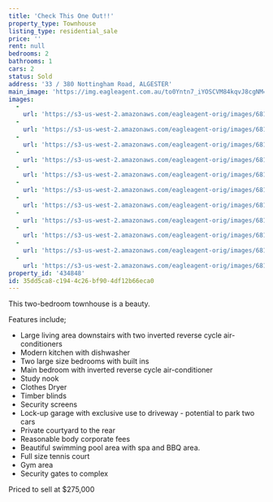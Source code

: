 ```yaml
---
title: 'Check This One Out!!'
property_type: Townhouse
listing_type: residential_sale
price: ''
rent: null
bedrooms: 2
bathrooms: 1
cars: 2
status: Sold
address: '33 / 380 Nottingham Road, ALGESTER'
main_image: 'https://img.eagleagent.com.au/to0Yntn7_iYOSCVM84kqvJ8cgNM=/1280x854/smart/https://s3-us-west-2.amazonaws.com/eagleagent-orig/images/6818302/104260717-image-M.jpg'
images:
  -
    url: 'https://s3-us-west-2.amazonaws.com/eagleagent-orig/images/6818312/104260717-image-J.jpg'
  -
    url: 'https://s3-us-west-2.amazonaws.com/eagleagent-orig/images/6818311/104260717-image-I.jpg'
  -
    url: 'https://s3-us-west-2.amazonaws.com/eagleagent-orig/images/6818310/104260717-image-H.jpg'
  -
    url: 'https://s3-us-west-2.amazonaws.com/eagleagent-orig/images/6818309/104260717-image-G.jpg'
  -
    url: 'https://s3-us-west-2.amazonaws.com/eagleagent-orig/images/6818308/104260717-image-F.jpg'
  -
    url: 'https://s3-us-west-2.amazonaws.com/eagleagent-orig/images/6818307/104260717-image-E.jpg'
  -
    url: 'https://s3-us-west-2.amazonaws.com/eagleagent-orig/images/6818306/104260717-image-D.jpg'
  -
    url: 'https://s3-us-west-2.amazonaws.com/eagleagent-orig/images/6818305/104260717-image-C.jpg'
  -
    url: 'https://s3-us-west-2.amazonaws.com/eagleagent-orig/images/6818304/104260717-image-B.jpg'
  -
    url: 'https://s3-us-west-2.amazonaws.com/eagleagent-orig/images/6818303/104260717-image-A.jpg'
  -
    url: 'https://s3-us-west-2.amazonaws.com/eagleagent-orig/images/6818302/104260717-image-M.jpg'
property_id: '434848'
id: 35dd5ca8-c194-4c26-bf90-4df12b66eca0
---
```

This two-bedroom townhouse is a beauty.

Features include;
 -  Large living area downstairs with two inverted reverse cycle air-conditioners
 -  Modern kitchen with dishwasher
 -  Two large size bedrooms with built ins
 -  Main bedroom with inverted reverse cycle air-conditioner
 -  Study nook
 -  Clothes Dryer
 -  Timber blinds
 -  Security screens
 -  Lock-up garage with exclusive use to driveway - potential to park two cars
 -  Private courtyard to the rear
 -  Reasonable body corporate fees
 -  Beautiful swimming pool area with spa and BBQ area.
 -  Full size tennis court
 -  Gym area
 -  Security gates to complex

Priced to sell at $275,000
